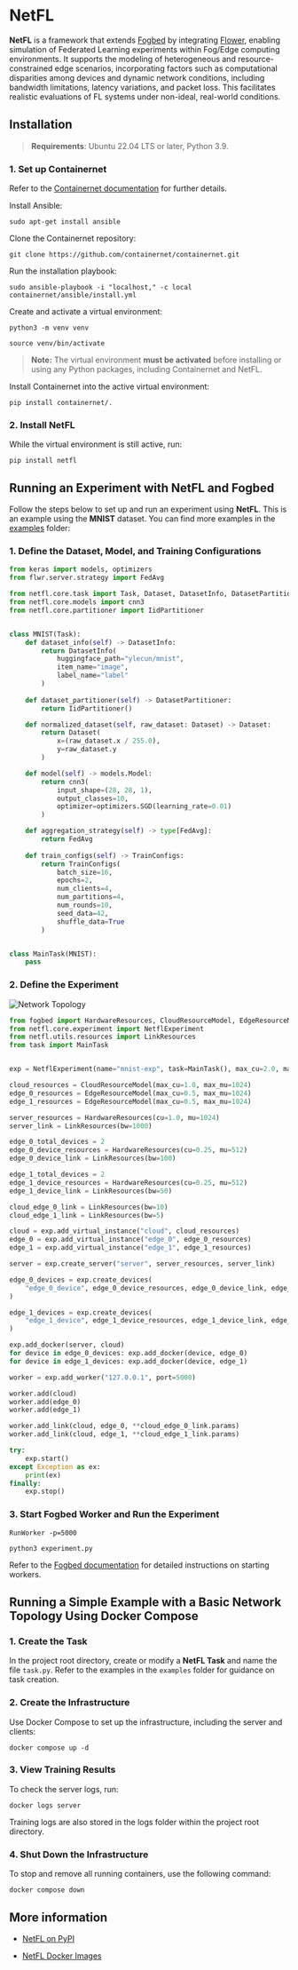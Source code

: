 # NetFL

**NetFL** is a framework that extends [Fogbed](https://github.com/larsid/fogbed) by integrating [Flower](https://github.com/adap/flower), enabling simulation of Federated Learning experiments within Fog/Edge computing environments. It supports the modeling of heterogeneous and resource-constrained edge scenarios, incorporating factors such as computational disparities among devices and dynamic network conditions, including bandwidth limitations, latency variations, and packet loss. This facilitates realistic evaluations of FL systems under non-ideal, real-world conditions.

## Installation

> **Requirements**: Ubuntu 22.04 LTS or later, Python 3.9.

### 1. Set up Containernet

Refer to the [Containernet documentation](https://github.com/containernet/containernet) for further details.

Install Ansible:

```
sudo apt-get install ansible
```

Clone the Containernet repository:

```
git clone https://github.com/containernet/containernet.git
```

Run the installation playbook:

```
sudo ansible-playbook -i "localhost," -c local containernet/ansible/install.yml
```

Create and activate a virtual environment:

```
python3 -m venv venv
```

```
source venv/bin/activate
```

> **Note:** The virtual environment **must be activated** before installing or using any Python packages, including Containernet and NetFL.

Install Containernet into the active virtual environment:

```
pip install containernet/.
```

### 2. Install NetFL

While the virtual environment is still active, run:

```
pip install netfl
```

## Running an Experiment with NetFL and Fogbed

Follow the steps below to set up and run an experiment using **NetFL**. This is an example using the **MNIST** dataset. You can find more examples in the [examples](./examples/) folder:

### 1. Define the Dataset, Model, and Training Configurations

```py
from keras import models, optimizers
from flwr.server.strategy import FedAvg

from netfl.core.task import Task, Dataset, DatasetInfo, DatasetPartitioner, TrainConfigs
from netfl.core.models import cnn3
from netfl.core.partitioner import IidPartitioner


class MNIST(Task):
    def dataset_info(self) -> DatasetInfo:
        return DatasetInfo(
            huggingface_path="ylecun/mnist",
            item_name="image",
            label_name="label"
        )
    
    def dataset_partitioner(self) -> DatasetPartitioner:
        return IidPartitioner()

    def normalized_dataset(self, raw_dataset: Dataset) -> Dataset:
        return Dataset(
            x=(raw_dataset.x / 255.0),
            y=raw_dataset.y
        )

    def model(self) -> models.Model:        
        return cnn3(
            input_shape=(28, 28, 1), 
            output_classes=10,
            optimizer=optimizers.SGD(learning_rate=0.01)
        )

    def aggregation_strategy(self) -> type[FedAvg]:
        return FedAvg
    
    def train_configs(self) -> TrainConfigs:
        return TrainConfigs(
            batch_size=16,
            epochs=2,
            num_clients=4,
            num_partitions=4,
            num_rounds=10,
            seed_data=42,
            shuffle_data=True
        )


class MainTask(MNIST):
    pass

```

### 2. Define the Experiment

![Network Topology](https://i.postimg.cc/3r2k2W90/network-topology.png)


```py
from fogbed import HardwareResources, CloudResourceModel, EdgeResourceModel
from netfl.core.experiment import NetflExperiment
from netfl.utils.resources import LinkResources
from task import MainTask


exp = NetflExperiment(name="mnist-exp", task=MainTask(), max_cu=2.0, max_mu=3072)

cloud_resources = CloudResourceModel(max_cu=1.0, max_mu=1024)
edge_0_resources = EdgeResourceModel(max_cu=0.5, max_mu=1024)
edge_1_resources = EdgeResourceModel(max_cu=0.5, max_mu=1024)

server_resources = HardwareResources(cu=1.0, mu=1024)
server_link = LinkResources(bw=1000)

edge_0_total_devices = 2
edge_0_device_resources = HardwareResources(cu=0.25, mu=512)
edge_0_device_link = LinkResources(bw=100)

edge_1_total_devices = 2
edge_1_device_resources = HardwareResources(cu=0.25, mu=512)
edge_1_device_link = LinkResources(bw=50)

cloud_edge_0_link = LinkResources(bw=10)
cloud_edge_1_link = LinkResources(bw=5)

cloud = exp.add_virtual_instance("cloud", cloud_resources)
edge_0 = exp.add_virtual_instance("edge_0", edge_0_resources)
edge_1 = exp.add_virtual_instance("edge_1", edge_1_resources)

server = exp.create_server("server", server_resources, server_link)

edge_0_devices = exp.create_devices(
    "edge_0_device", edge_0_device_resources, edge_0_device_link, edge_0_total_devices
)

edge_1_devices = exp.create_devices(
    "edge_1_device", edge_1_device_resources, edge_1_device_link, edge_1_total_devices
)

exp.add_docker(server, cloud)
for device in edge_0_devices: exp.add_docker(device, edge_0)
for device in edge_1_devices: exp.add_docker(device, edge_1)

worker = exp.add_worker("127.0.0.1", port=5000)

worker.add(cloud)
worker.add(edge_0)
worker.add(edge_1)

worker.add_link(cloud, edge_0, **cloud_edge_0_link.params)
worker.add_link(cloud, edge_1, **cloud_edge_1_link.params)

try:
    exp.start()
except Exception as ex: 
    print(ex)
finally:
    exp.stop()

```

### 3. Start Fogbed Worker and Run the Experiment

```
RunWorker -p=5000
```

```
python3 experiment.py
```

Refer to the [Fogbed documentation](https://larsid.github.io/fogbed/distributed_emulation) for detailed instructions on starting workers.

## Running a Simple Example with a Basic Network Topology Using Docker Compose

### 1. Create the Task

In the project root directory, create or modify a **NetFL Task** and name the file `task.py`. Refer to the examples in the `examples` folder for guidance on task creation.

### 2. Create the Infrastructure

Use Docker Compose to set up the infrastructure, including the server and clients:

```
docker compose up -d
```

### 3. View Training Results

To check the server logs, run:

```
docker logs server
```

Training logs are also stored in the logs folder within the project root directory. 

### 4. Shut Down the Infrastructure

To stop and remove all running containers, use the following command:

```
docker compose down
```

## More information

- [NetFL on PyPI](https://pypi.org/project/netfl)

- [NetFL Docker Images](https://hub.docker.com/r/netfl/netfl/tags)

